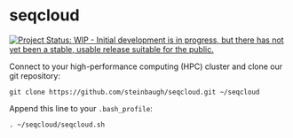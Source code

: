 # seqcloud

[![Project Status: WIP - Initial development is in progress, but there has not yet been a stable, usable release suitable for the public.](http://www.repostatus.org/badges/latest/wip.svg)](http://www.repostatus.org/#wip)

Connect to your high-performance computing (HPC) cluster and clone our git repository:

```{bash}
git clone https://github.com/steinbaugh/seqcloud.git ~/seqcloud
```

Append this line to your `.bash_profile`:

```{bash}
. ~/seqcloud/seqcloud.sh
```
